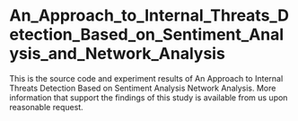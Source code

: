 # An_Approach_to_Internal_Threats_Detection_Based_on_Sentiment_Analysis_and_Network_Analysis
This is the source code and experiment results of An Approach to Internal Threats Detection Based on Sentiment Analysis Network Analysis. More information that support the findings of this study is available from us upon reasonable request.
